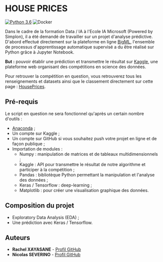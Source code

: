 # HOUSE PRICES
[![Python 3.6](https://img.shields.io/badge/python-3.6-blue.svg)](https://www.python.org/downloads/release/python-360/)
![Docker](https://img.shields.io/badge/docker-no-yellowgreen.svg)

Dans le cadre de la formation Data / IA à l'Ecole IA Microsoft (Powered by Simplon), il a été demandé de travailler sur un projet d'analyse prédictive.
D'abord effectué directement sur la plateforme en ligne [BigML](https://bigml.com/), l'ensemble de processus d'apprentissage automatique supervisé a du être réalisé sur Python grâce à Jupyter Notebook.

**But :** pouvoir établir une prédiction et transmettre le résultat sur [Kaggle](https://www.kaggle.com/), une plateforme web organisant des compétitions en science des données.

Pour retrouver la compétition en question, vous retrouverez tous les renseignements et datasets ainsi que le classement directement sur cette page : [HousePrices](https://www.kaggle.com/c/house-prices-advanced-regression-techniques/overview).

## Pré-requis

Le script en question ne sera fonctionnel qu'après un certain nombre d'outils :
* [Anaconda](https://www.anaconda.com/distribution/) ;
* Un compte sur Kaggle ;
* Un compte sur GitHub si vous souhaitez push votre projet en ligne et de façon publique ;
* Importation de modules :
  * Numpy : manipulation de matrices et de tableaux multidimensionnels ;
  * Kaggle : API pour transmettre le résultat de notre algorithme et participer à la compétition ;
  * Pandas : bibliotèque Python permettant la manipulation et l'analyse des données ;
  * Keras / Tensorflow : deep-learning ;
  * Matplotlib : pour créer une visualisation graphique des données.

## Composition du projet

* Exploratory Data Analysis (EDA) ;
* Une prédiction avec Keras / Tensorflow.

## Auteurs

* **Rachel XAYASANE** - [Profil GitHub](https://github.com/rachelrwf)
* **Nicolas SEVERINO** - [Profil GitHub](https://github.com/nicolasseverino/)
